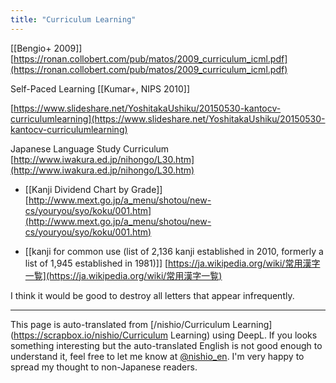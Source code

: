 ```yaml
---
title: "Curriculum Learning"
---
```


[[Bengio+ 2009]]
[https://ronan.collobert.com/pub/matos/2009_curriculum_icml.pdf](https://ronan.collobert.com/pub/matos/2009_curriculum_icml.pdf)

Self-Paced Learning [[Kumar+, NIPS 2010]]

[https://www.slideshare.net/YoshitakaUshiku/20150530-kantocv-curriculumlearning](https://www.slideshare.net/YoshitakaUshiku/20150530-kantocv-curriculumlearning)

Japanese Language Study Curriculum
[http://www.iwakura.ed.jp/nihongo/L30.htm](http://www.iwakura.ed.jp/nihongo/L30.htm)

- [[Kanji Dividend Chart by Grade]]
[http://www.mext.go.jp/a_menu/shotou/new-cs/youryou/syo/koku/001.htm](http://www.mext.go.jp/a_menu/shotou/new-cs/youryou/syo/koku/001.htm)

- [[kanji for common use (list of 2,136 kanji established in 2010, formerly a list of 1,945 established in 1981)]]
[https://ja.wikipedia.org/wiki/常用漢字一覧](https://ja.wikipedia.org/wiki/常用漢字一覧)

I think it would be good to destroy all letters that appear infrequently.

---
This page is auto-translated from [/nishio/Curriculum Learning](https://scrapbox.io/nishio/Curriculum Learning) using DeepL. If you looks something interesting but the auto-translated English is not good enough to understand it, feel free to let me know at [@nishio_en](https://twitter.com/nishio_en). I'm very happy to spread my thought to non-Japanese readers.